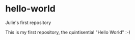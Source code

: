 # hello-world
Julie's first repository

This is my first repository, the quintisential "Hello World" :-)
